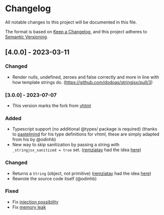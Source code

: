 # Changelog

All notable changes to this project will be documented in this file.

The format is based on [Keep a Changelog](https://keepachangelog.com/en/1.1.0/),
and this project adheres to [Semantic Versioning](https://semver.org/spec/v2.0.0.html).

## [4.0.0] - 2023-03-11

### Changed

- Render nulls, undefined, zeroes and false correctly and more in line with how template strings do. (https://github.com/dodoas/stringjsx/pull/3)

### [3.0.0] - 2023-07-07

- This version marks the fork from [vhtml](https://www.npmjs.com/package/vhtml)

### Added

- Typescript support (no additional @types/ package is required) (thanks to [pastelmind](https://github.com/pastelmind) for his type definitions for vhtml, these are simply adapted from his by @odinhb)
- New way to skip sanitization by passing a string with `_stringjsx_sanitized = true` set. ([remziatay](https://github.com/remziatay) had the idea [here](https://github.com/developit/vhtml/issues/34#issuecomment-1460436783))

### Changed

- Returns a `String` (object, not primitive) ([remziatay](https://github.com/remziatay) had the idea [here](https://github.com/developit/vhtml/issues/34#issuecomment-1460436783))
- Rewrote the source code itself (@odinhb)

### Fixed

- Fix [injection possibility](https://github.com/developit/vhtml/issues/34)
- Fix [memory leak](https://github.com/developit/vhtml/issues/20)
